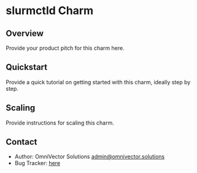 # slurmctld Charm

Overview
--------

Provide your product pitch for this charm here.

Quickstart
----------

Provide a quick tutorial on getting started with this charm, ideally step by
step.

Scaling
-------

Provide instructions for scaling this charm.

Contact
-------
 - Author: OmniVector Solutions <admin@omnivector.solutions>
 - Bug Tracker: [here](https://github.com/omnivector-solutions/charm-slurmctld)
